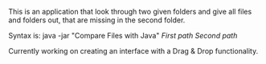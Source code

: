 This is an application that look through two given folders and give all files and folders out, that are missing in the second folder. 

Syntax is: java -jar "Compare Files with Java" *First path* *Second path*

Currently working on creating an interface with a Drag & Drop functionality.